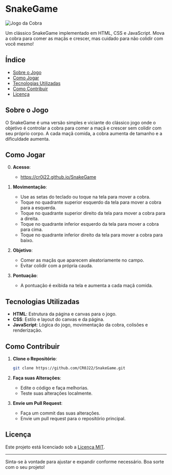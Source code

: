 # SnakeGame

![Jogo da Cobra](sua-imagem-aqui.png) <!-- Adicione uma imagem do jogo, se disponível -->

Um clássico SnakeGame implementado em HTML, CSS e JavaScript. Mova a cobra para comer as maçãs e crescer, mas cuidado para não colidir com você mesmo!

## Índice

- [Sobre o Jogo](#sobre-o-jogo)
- [Como Jogar](#como-jogar)
- [Tecnologias Utilizadas](#tecnologias-utilizadas)
- [Como Contribuir](#como-contribuir)
- [Licença](#licença)

## Sobre o Jogo

O SnakeGame é uma versão simples e viciante do clássico jogo onde o objetivo é controlar a cobra para comer a maçã e crescer sem colidir com seu próprio corpo. A cada maçã comida, a cobra aumenta de tamanho e a dificuldade aumenta.

## Como Jogar
0. **Acesso**:
   - https://cr0j22.github.io/SnakeGame

1. **Movimentação**:
   - Use as setas do teclado ou toque na tela para mover a cobra.
   - Toque no quadrante superior esquerdo da tela para mover a cobra para a esquerda.
   - Toque no quadrante superior direito da tela para mover a cobra para a direita.
   - Toque no quadrante inferior esquerdo da tela para mover a cobra para cima.
   - Toque no quadrante inferior direito da tela para mover a cobra para baixo.

2. **Objetivo**:
   - Comer as maçãs que aparecem aleatoriamente no campo.
   - Evitar colidir com a própria cauda.

3. **Pontuação**:
   - A pontuação é exibida na tela e aumenta a cada maçã comida.

## Tecnologias Utilizadas

- **HTML**: Estrutura da página e canvas para o jogo.
- **CSS**: Estilo e layout do canvas e da página.
- **JavaScript**: Lógica do jogo, movimentação da cobra, colisões e renderização.

## Como Contribuir

1. **Clone o Repositório**:

    ```bash
    git clone https://github.com/CR0J22/SnakeGame.git
    ```

2. **Faça suas Alterações**:
   - Edite o código e faça melhorias.
   - Teste suas alterações localmente.

3. **Envie um Pull Request**:
   - Faça um commit das suas alterações.
   - Envie um pull request para o repositório principal.

## Licença

Este projeto está licenciado sob a [Licença MIT](LICENSE).

---

Sinta-se à vontade para ajustar e expandir conforme necessário. Boa sorte com o seu projeto!
